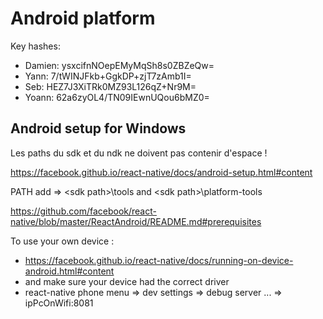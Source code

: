 # Android platform

Key hashes:
* Damien: ysxcifnNOepEMyMqSh8s0ZBZeQw=
* Yann: 7/tWINJFkb+GgkDP+zjT7zAmb1I=
* Seb: HEZ7J3XiTRk0MZ93L126qZ+Nr9M=
* Yoann: 62a6zyOL4/TN09IEwnUQou6bMZ0=

## Android setup for Windows

Les paths du sdk et du ndk ne doivent pas contenir d'espace !

https://facebook.github.io/react-native/docs/android-setup.html#content

PATH add =>  \<sdk path>\tools and \<sdk path>\platform-tools

https://github.com/facebook/react-native/blob/master/ReactAndroid/README.md#prerequisites

To use your own device :
- https://facebook.github.io/react-native/docs/running-on-device-android.html#content
- and make sure your device had the correct driver
- react-native phone menu => dev settings => debug server ... => ipPcOnWifi:8081 